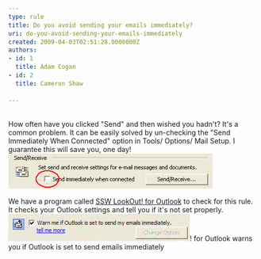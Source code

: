 ```yaml
---
type: rule
title: Do you avoid sending your emails immediately?
uri: do-you-avoid-sending-your-emails-immediately
created: 2009-04-03T02:51:28.0000000Z
authors:
- id: 1
  title: Adam Cogan
- id: 2
  title: Cameron Shaw

---
```


<br>How often have you clicked "Send" and then wished you hadn't? It's a common problem. It can be easily solved by un-checking the "Send Immediately When Connected" option in Tools/ Options/ Mail Setup. I guarantee this will save you, one day!<br> 
![Don't send emails immediately - you will often remember something you needed to add](OutlookSendImmediately.gif)

We have a program called [SSW LookOut! for Outlook](http://www.ssw.com.au/ssw/LookOut/) to check for this rule. It checks your Outlook settings and tell you if it's not set properly.
![SSW LookOut](ContactorSendImmediately.GIF)! for Outlook warns you if Outlook is set to send emails immediately

